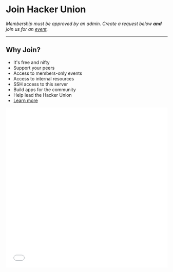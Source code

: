 # Join Hacker Union

_Membership must be approved by an admin. Create a request below **and** join us for an [event][1]._

---

## Why Join?

 - It's free and nifty
 - Support your peers
 - Access to members-only events
 - Access to internal resources
 - SSH access to this server
 - Build apps for the community
 - Help lead the Hacker Union
 - [Learn more][2]

<iframe src="/home/guest/apply/index.cgi" width="100%" height="500px" style="border: 0px;"></iframe>

[1]: #/home/guest/event_calendar.md
[2]: #/home/guest/docs/the_guide.md
